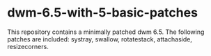 # dwm-6.5-with-5-basic-patches
This repository contains a minimally patched dwm 6.5. The following patches are included: systray, swallow, rotatestack, attachaside, resizecorners. 
